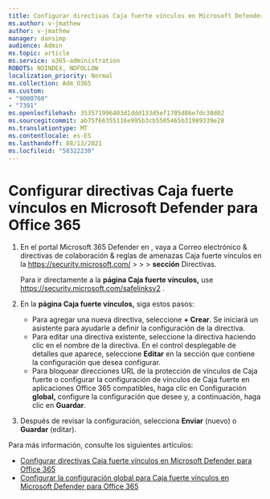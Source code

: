 ```yaml
---
title: Configurar directivas Caja fuerte vínculos en Microsoft Defender para Office 365
ms.author: v-jmathew
author: v-jmathew
manager: dansimp
audience: Admin
ms.topic: article
ms.service: o365-administration
ROBOTS: NOINDEX, NOFOLLOW
localization_priority: Normal
ms.collection: Adm_O365
ms.custom:
- "9000760"
- "7391"
ms.openlocfilehash: 353571996403d1ddd133d5ef1705d86e7dc38d02
ms.sourcegitcommit: ab75f66355116e995b3cb5505465b31989339e28
ms.translationtype: MT
ms.contentlocale: es-ES
ms.lasthandoff: 08/13/2021
ms.locfileid: "58322230"
---
```

# <a name="set-up-safe-link-policies-in-microsoft-defender-for-office-365"></a>Configurar directivas Caja fuerte vínculos en Microsoft Defender para Office 365

1. En el portal Microsoft 365 Defender en , vaya a Correo electrónico & directivas de colaboración & reglas de amenazas Caja fuerte vínculos en la <https://security.microsoft.com/>  \>  \>  \>  **sección** Directivas.

   Para ir directamente a la **página Caja fuerte vínculos,** use <https://security.microsoft.com/safelinksv2> .

2. En la **página Caja fuerte vínculos,** siga estos pasos:
   - Para agregar una nueva directiva, seleccione **+ Crear**. Se iniciará un asistente para ayudarle a definir la configuración de la directiva.
   - Para editar una directiva existente, seleccione la directiva haciendo clic en el nombre de la directiva. En el control desplegable de detalles que aparece, seleccione **Editar** en la sección que contiene la configuración que desea configurar.
   - Para bloquear direcciones URL de la protección de vínculos de Caja fuerte o configurar la configuración de vínculos de Caja fuerte en aplicaciones Office 365 compatibles, haga clic en Configuración **global,** configure la configuración que desee y, a continuación, haga clic en **Guardar**.

3. Después de revisar la configuración, selecciona **Enviar** (nuevo) o **Guardar** (editar).

Para más información, consulte los siguientes artículos:

- [Configurar directivas Caja fuerte vínculos en Microsoft Defender para Office 365](https://docs.microsoft.com/microsoft-365/security/office-365-security/set-up-safe-links-policies)
- [Configurar la configuración global para Caja fuerte vínculos en Microsoft Defender para Office 365](https://docs.microsoft.com/microsoft-365/security/office-365-security/configure-global-settings-for-safe-links)
